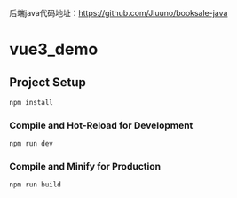 后端java代码地址：https://github.com/Jluuno/booksale-java
# vue3_demo
## Project Setup

```sh
npm install
```

### Compile and Hot-Reload for Development

```sh
npm run dev
```

### Compile and Minify for Production

```sh
npm run build
```
